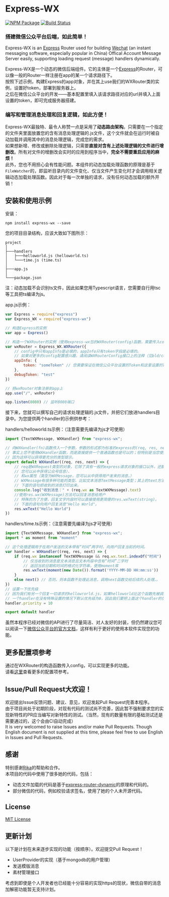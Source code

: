 Express-WX
===================
[![NPM Package](https://badge.fury.io/js/express-wx.svg)](https://www.npmjs.com/package/express-wx)
[![Build Status](https://travis-ci.org/Starrah/Express-WX.svg)](https://travis-ci.org/Starrah/Express-WX)

### 搭建微信公众平台后端，如此简单！
Express-WX is an [Express](https://github.com/expressjs/express) Router used for building [Wechat](https://weixin.qq.com/) (an instant messaging software, especially popular in China) Offical Account Message Server easily, supporting loading request (message) handlers dynamically.  
  
Express-WX是一个动态的微信后端组件。它的主体是一个[Express](https://github.com/expressjs/express)的Router，可以像一般的Router一样注册在app的某一个请求路径下。  
按照下述示例，构建Express的app对象，并在其上use我们的WXRouter类的实例，设置好token，部署到服务器上。  
之后在微信公众平台的开发——基本配置里填入该请求路径对应的url并填入上面设置的token，即可完成服务器搭建。  

### 编写和管理消息处理和回复逻辑，如此方便！
Express-WX最独特、最令人称赞一点是采用了**动态路由架构**。只需要在一个指定的文件夹里面放置您的含有消息处理逻辑的.js文件，这个文件就会在运行时被自动加载并调用其中的消息处理逻辑，完成您的需求。  
如果想新增、修改或删除处理逻辑，只需要**直接对含有上述处理逻辑的文件进行增删改**。所有对文件的增删改会实时的应用到程序当中，**完全不需要重启应用的麻烦！**  
此外，您也不用担心会有性能问题。本组件的动态加载处理函数的原理是基于`FileWatcher`的，即监听目录内的文件变化、仅当文件产生变化时才会调用相关逻辑动态加载处理函数。因此对于每一次单独的请求，没有任何动态加载的额外开销！  

## 安装和使用示例
安装：  
```shell script
npm install express-wx --save
```
  
您的项目目录结构，应该大致如下图所示：  
```
project
│
├───handlers
│   ├───helloworld.js (helloworld.ts)
│   └───time.js (time.ts)
│
├───app.js
│
└───package.json 
```
注：动态加载不会识别ts文件，因此如果您用Typescript语言，您需要自行用tsc等工具把ts编译为js。

app.js示例：
```javascript
var Express = require("express")
var Express_WX = require("express-wx")

// 构造Express的实例
var app = Express()

// 构造一个WXRouter的实例（使用express-wx包的WXRouter(config)函数，需要传入config）
var wxRouter = Express_WX.WXRouter({
    // config中只有appInfo是必填的，appInfo只有token字段是必填的。
    // 如果对更多的config配置感兴趣，请阅读WXRouterConfig接口上的注释（见bld/config.d.ts文件）
    appInfo: {
        token: "someToken" // 您需要保证在微信公众平台设置的Token和这里设置的Token一致
    },
    debugToken: "test"
})

// 把wxRouter对象注册到app上
app.use("/", wxRouter)

app.listen(8080) // 监听8080端口
```
  
接下来，您就可以撰写自己的请求处理逻辑的.js文件，并把它们放进handlers目录中。为您提供两个handler的示例供参考：  
  
handlers/helloworld.ts示例：（注意需要先编译为js才可使用）
```typescript
import {TextWXMessage, WXHandler} from "express-wx";

// 向WXHandler(fn)函数传入一个参数，参数的形式即为标准的express的(req, res, next)形式。
// 事实上您不使用WXHandler函数，而是直接提供一个普通函数也是可以的；但特别是当您使用TypeScript时还是强烈建议使用WXHandler，
// 因为这样可以获得更充分的类型提示。
export default WXHandler((req, res, next) => {
    // req是WXRequest类型的对象，它除了具有一般的express请求对象的接口以外，还额外有wxRouter属性（即当前WXRouter的实例，
    // 您可以从中获得公众号信息），
    // 和wx属性（类型为WXMessage，您可以从中获得用户发来的消息。）
    // WXMessage有很多种可能的类型、比如文本消息TextMessage类型；其上的text方法即是用户发来的消息文本。
    // 下面的语句把收到的消息打印出来。
    console.log("收到消息：" + (req.wx as TextWXMessage).text)
    //使用res.wx(WXMessage)方法可以回复消息给用户
    // 特殊的为了方便，回复文字内容时可以直接使用更简便的res.wxText(string)。
    // 下面的语句向用户回复消息"Hello World"。
    res.wxText("Hello World")
})

```
  
handlers/time.ts示例：（注意需要先编译为js才可使用）
```typescript
import {TextWXMessage, WXHandler} from "express-wx";
import * as moment from "moment"

// 这个处理逻辑用于在用户发送的文本带有“时间”两字时，向用户回复当前的时间。
var handler = WXHandler((req, res, next) => {
    if (req.wx instanceof TextWXMessage && req.wx.text.indexOf("时间") !== -1) {
        // 仅当收到的消息是文本消息且文本内容中含有“时间”二字时
        // 返回当前日期和时间的格式化字符串，使用moment库
        res.wxText(moment(new Date()).format('YYYY-MM-DD HH:mm:ss'))
    }
    else next() // 否则，则本函数不处理此消息，调用next函数交给后续的人处理。。
})
// 设置一下优先级
// 因为我们有另一个回复一切请求的hellowrorld.js，如果helloworld比这个函数先被调用就无法实现回复当前时间的功能了。
// 一个handler在没有特殊设置的情况下默认优先级为0，因此我们要把上面这个handler的优先级设置为一个大于0的数
handler.priority = 10

export default handler

```
  
虽然本程序已经对微信的API进行了尽量简洁、对人友好的封装，但仍然建议您可以阅读一下[微信公众平台的官方文档](https://developers.weixin.qq.com/doc/offiaccount/Message_Management/Receiving_standard_messages.html)，这样有利于更好的使用本软件实现您的功能。

## 更多配置项参考
通过在WXRouter的构造函数传入config，可以实现更多的功能。  
请看[这里](./src/config.ts)查看更多的配置项参考。  

## Issue/Pull Request大欢迎！
欢迎提出Issue反馈问题、建议、意见，欢迎发起Pull Request完善本程序。  
由于项目尚处于初期阶段，对现有代码的测试尚不完善，因此暂不强制要求您的实现新特性的PR应当编写对新特性的测试。（当然，现有的数量有限的基础测试还是需要通过的，这个会由CI自动完成）  
It is very welcomed to raise Issues and/or make Pull Requests. Though English document is not supplied at this time, please feel free to use English in Issues and Pull Requests.

## 感谢
特别感谢[Rika](https://github.com/RikaSugisawa/)的帮助和合作。  
本项目的代码中使用了很多她的代码，包括：
- 动态文件加载的代码是基于[express-router-dynamic](https://github.com/RikaSugisawa/express-router-dynamic)的原理和代码的。
- 部分微信的代码，例如校验请求签名，使用了她的个人未开源代码。

## License
[MIT License](./LICENSE)

## 更新计划
以下是计划在未来逐步实现的功能（按顺序）。欢迎提交Pull Request！
- UserProvider的实现（基于mongodb的用户管理）
- 发送模版消息
- 素材管理接口  
  
考虑到即使是个人开发者也已经能十分容易的实现https的现状，微信自带的消息加解密功能暂无支持计划。